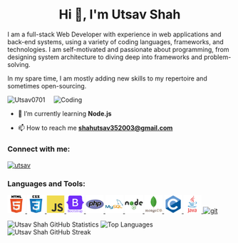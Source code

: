 <h1 align="center">Hi 👋, I'm Utsav Shah</h1>
<p align="left">
I am a full-stack Web Developer with experience in web applications and back-end systems, using a variety of coding languages, frameworks, and technologies. I am self-motivated and passionate about programming, from designing system architecture to diving deep into frameworks and problem-solving.

In my spare time, I am mostly adding new skills to my repertoire and sometimes open-sourcing.
</p>
<img align="right" alt="Coding" width="400" src="https://cdn.dribbble.com/users/730703/screenshots/6581243/avento.gif" >

<p align="left"> <img src="https://komarev.com/ghpvc/?username=Utsav0701&label=Profile%20views&color=0e75b6&style=flat" alt="Utsav0701" /> </p>

- 🌱 I’m currently learning **Node.js**

<!-- - 👨‍💻 All of my projects are available at [aknayani.com](aknayani.com) -->

- 📫 How to reach me **shahutsav352003@gmail.com**

<h3 align="left">Connect with me:</h3>
<p align="left">
<a href="linkedin.com/in/utsav-shah-41973a1b2/" target="blank"><img align="center" src="https://raw.githubusercontent.com/rahuldkjain/github-profile-readme-generator/master/src/images/icons/Social/linked-in-alt.svg" alt="utsav" height="30" width="40" /></a>
<!-- <a href="https://codeforces.com/profile/akshaynayani" target="blank"><img align="center" src="https://raw.githubusercontent.com/rahuldkjain/github-profile-readme-generator/master/src/images/icons/Social/codeforces.svg" alt="akshaynayani" height="30" width="40" /></a> -->
</p>

<h3 align="left">Languages and Tools:</h3>
<p align="left">
    <a href="https://www.w3schools.com/html/" target="_blank" rel="noreferrer">
        <img src="https://raw.githubusercontent.com/devicons/devicon/master/icons/html5/html5-original-wordmark.svg" alt="html5" width="40" height="40"/>
    </a>
    <a href="https://www.w3schools.com/css/" target="_blank" rel="noreferrer">
        <img src="https://raw.githubusercontent.com/devicons/devicon/master/icons/css3/css3-original-wordmark.svg" alt="css3" width="40" height="40"/>
    </a>
    <a href="https://developer.mozilla.org/en-US/docs/Web/JavaScript" target="_blank" rel="noreferrer">
        <img src="https://raw.githubusercontent.com/devicons/devicon/master/icons/javascript/javascript-original.svg" alt="javascript" width="40" height="40"/>
    </a>
    <a href="https://getbootstrap.com" target="_blank" rel="noreferrer">
        <img src="https://raw.githubusercontent.com/devicons/devicon/master/icons/bootstrap/bootstrap-plain-wordmark.svg" alt="bootstrap" width="40" height="40"/>
    </a>
    <a href="https://www.php.net" target="_blank" rel="noreferrer">
        <img src="https://raw.githubusercontent.com/devicons/devicon/master/icons/php/php-original.svg" alt="php" width="40" height="40"/>
    </a>
    <a href="https://www.mysql.com/" target="_blank" rel="noreferrer">
        <img src="https://raw.githubusercontent.com/devicons/devicon/master/icons/mysql/mysql-original-wordmark.svg" alt="mysql" width="40" height="40"/>
    </a>
    <a href="https://nodejs.org" target="_blank" rel="noreferrer">
        <img src="https://raw.githubusercontent.com/devicons/devicon/master/icons/nodejs/nodejs-original-wordmark.svg" alt="nodejs" width="40" height="40"/>
    </a>
    <a href="https://www.mongodb.com/" target="_blank" rel="noreferrer">
        <img src="https://raw.githubusercontent.com/devicons/devicon/master/icons/mongodb/mongodb-original-wordmark.svg" alt="mongodb" width="40" height="40"/>
    </a>
    <a href="https://www.w3schools.com/c/" target="_blank" rel="noreferrer">
        <img src="https://raw.githubusercontent.com/devicons/devicon/master/icons/c/c-original.svg" alt="c" width="40" height="40"/>
    </a>
    <a href="https://www.java.com" target="_blank" rel="noreferrer">
        <img src="https://raw.githubusercontent.com/devicons/devicon/master/icons/java/java-original-wordmark.svg" alt="java" width="40" height="40"/>
    </a>
    <a href="https://git-scm.com/" target="_blank" rel="noreferrer">
        <img src="https://www.vectorlogo.zone/logos/git-scm/git-scm-icon.svg" alt="git" width="40" height="40"/>
    </a>
</p>


![Utsav Shah GitHub Statistics](https://github-readme-stats.vercel.app/api?username=Utsav0701&show_icons=true&theme=tokyonight&locale=en)  ![Top Languages](https://github-readme-stats.vercel.app/api/top-langs/?username=Utsav0701&hide=Jupyter%20Notebook&show_icons=true&langs_count=8&theme=tokyonight&locale=en&layout=compact) 
![Utsav Shah GitHub Streak](https://github-readme-streak-stats.herokuapp.com/?user=Utsav0701&theme=dark) 


